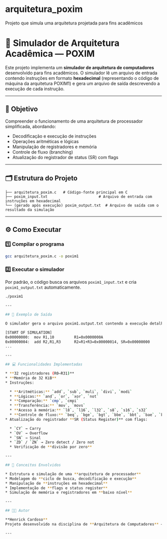 # arquitetura_poxim
Projeto que simula uma arquitetura projetada para fins acadêmicos
# 🧮 Simulador de Arquitetura Acadêmica — POXIM

Este projeto implementa um **simulador de arquitetura de computadores** desenvolvido para fins acadêmicos.
O simulador lê um arquivo de entrada contendo instruções em formato **hexadecimal** (representando o código de máquina da arquitetura POXIM1) e gera um arquivo de saída descrevendo a execução de cada instrução.

---

## 🎯 Objetivo

Compreender o funcionamento de uma arquitetura de processador simplificada, abordando:

* Decodificação e execução de instruções
* Operações aritméticas e lógicas
* Manipulação de registradores e memória
* Controle de fluxo (branching)
* Atualização do registrador de status (SR) com flags

---

## 🗂️ Estrutura do Projeto

```
├── arquitetura_poxim.c   # Código-fonte principal em C
├── poxim_input.txt                       # Arquivo de entrada com instruções em hexadecimal
└── (gerado após execução) poxim_output.txt  # Arquivo de saída com o resultado da simulação
```

---

## ⚙️ Como Executar

### 1️⃣ Compilar o programa

```bash
gcc arquitetura_poxim.c -o poxim1
```

### 2️⃣ Executar o simulador

Por padrão, o código busca os arquivos `poxim1_input.txt` e cria `poxim1_output.txt` automaticamente.

```bash
./poxim1

---

## 🧾 Exemplo de Saída

O simulador gera o arquivo poxim1.output.txt contendo a execução detalhada, linha a linha, com o valor dos registradores e o estado dos flags.

[START OF SIMULATION]
0x00000000:  mov R1,10         R1=0x0000000A
0x00000004:  add R2,R1,R3      R2=R1+R3=0x00000014, SR=0x00000000
...

---

## 💻 Funcionalidades Implementadas

* **32 registradores (R0–R31)**
* **Memória de 32 KiB**
* Instruções:

  * **Aritméticas:** `add`, `sub`, `muli`, `divi`, `modi`
  * **Lógicas:** `and`, `or`, `xor`, `not`
  * **Comparação:** `cmp`, `cmpi`
  * **Transferência:** `mov`, `movs`
  * **Acesso à memória:** `l8`, `l16`, `l32`, `s8`, `s16`, `s32`
  * **Controle de fluxo:** `beq`, `bge`, `bgt`, `bbe`, `bbt`, `bae`, `bat`
* Atualização do registrador **SR (Status Register)** com flags:

  * `CY` → Carry
  * `OV` → Overflow
  * `SN` → Sinal
  * `ZD` / `ZN` → Zero detect / Zero not
  * Verificação de **divisão por zero**

---

## 🧠 Conceitos Envolvidos

* Estrutura e simulação de uma **arquitetura de processador**
* Modelagem do **ciclo de busca, decodificação e execução**
* Manipulação de **instruções em hexadecimal**
* Implementação de **flags e status register**
* Simulação de memória e registradores em **baixo nível**

---

## 👨‍💻 Autor

**Henrick Cardoso**
Projeto desenvolvido na disciplina de **Arquitetura de Computadores** — 2024.

---
